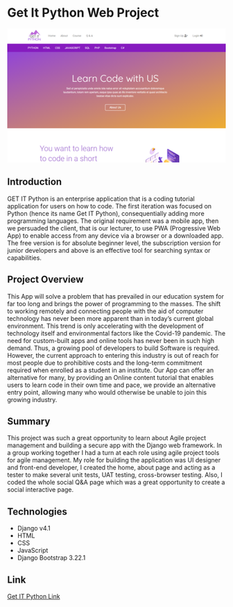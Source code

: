 # Get It Python Web Project
![Get IT Python](https://github.com/Masamist/Get_It_Python_Project/blob/main/getit.png)

## Introduction
GET IT Python is an enterprise application that is a coding tutorial application for users on how to code. The first iteration was focused on Python (hence its name Get IT Python), consequentially adding more programming languages. The original requirement was a mobile app, then we persuaded the client, that is our lecturer, to use PWA (Progressive Web App) to enable access from any device via a browser or a downloaded app. The free version is for absolute beginner level, the subscription version for junior developers and above is an effective tool for searching syntax or capabilities.

## Project Overview
This App will solve a problem that has prevailed in our education system for far too long and brings the power of programming to the masses. 
The shift to working remotely and connecting people with the aid of computer technology has never been more apparent than in today’s current global environment. 
This trend is only accelerating with the development of technology itself and environmental factors like the Covid-19 pandemic. 
The need for custom-built apps and online tools has never been in such high demand. 
Thus, a growing pool of developers to build Software is required. However, the current approach to entering this industry is out of reach 
for most people due to prohibitive costs and the long-term commitment required when enrolled as a student in an institute. 
Our App can offer an alternative for many, by providing an Online content tutorial that enables users to learn code in their own time and pace, 
we provide an alternative entry point, allowing many who would otherwise be unable to join this growing industry.

## Summary
This project was such a great opportunity to learn about Agile project management and building a secure app with the Django web framework. In a group working together I had a turn at each role using agile project tools for agile management. My role for building the application was UI designer and front-end developer, I created the home, about page and acting as a tester to make several unit tests, UAT testing, cross-browser testing. Also, I coded the whole social Q&A page which was a great opportunity to create a social interactive page.

## Technologies
+ Django v4.1
+ HTML
+ CSS
+ JavaScript
+ Django Bootstrap 3.22.1

## Link
[Get IT Python Link](https://masamist.pythonanywhere.com/)

